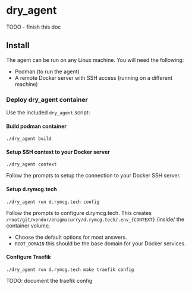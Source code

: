 # dry_agent

TODO - finish this doc

## Install

The agent can be run on any Linux machine. You will need the following:

 * Podman (to run the agent)
 * A remote Docker server with SSH access (running on a different machine)

### Deploy dry_agent container

Use the included `dry_agent` script:

#### Build podman container

```
./dry_agent build
```

#### Setup SSH context to your Docker server

```
./dry_agent context
```

Follow the prompts to setup the connection to your Docker SSH server.

#### Setup d.rymcg.tech

```
./dry_agent run d.rymcg.tech config
```

Follow the prompts to configure d.rymcg.tech. This creates
`/root/git/vendor/enigmacurry/d.rymcg.tech/.env_{CONTEXT}` /inside/
the container volume.

 * Choose the default options for most answers.
 * `ROOT_DOMAIN` this should be the base domain for your Docker services.
 
#### Configure Traefik

```
./dry_agent run d.rymcg.tech make traefik config
```

TODO: document the traefik config
